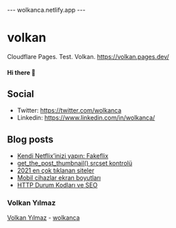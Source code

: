 ---  wolkanca.netlify.app ---
# volkan
Cloudflare Pages. Test. Volkan. https://volkan.pages.dev/

#### Hi there 👋

## Social
- Twitter: https://twitter.com/wolkanca
- Linkedin: https://www.linkedin.com/in/wolkanca/


## Blog posts
<!-- BLOG-POST-LIST:START -->
- [Kendi Netflix’inizi yapın: Fakeflix](https://wolkanca.com.tr/kendi-netflixinizi-yapin-fakeflix/)
- [get_the_post_thumbnail() srcset kontrolü](https://wolkanca.com.tr/get_the_post_thumbnail-srcset-kontrolu/)
- [2021 en çok tıklanan siteler](https://wolkanca.com.tr/2021-en-cok-tiklanan-siteler/)
- [Mobil cihazlar ekran boyutları](https://wolkanca.com.tr/mobil-cihazlar-ekran-boyutlari/)
- [HTTP Durum Kodları ve SEO](https://wolkanca.com.tr/http-durum-kodlari-ve-seo/)
<!-- BLOG-POST-LIST:END -->


### Volkan Yılmaz

[Volkan Yılmaz](https://volkanyilmaz.com.tr/) - [wolkanca](https://wolkanca.com.tr/)

